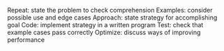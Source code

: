 Repeat: state the problem to check comprehension
Examples: consider possible use and edge cases
Approach: state strategy for accomplishing goal
Code: implement strategy in a written program
Test: check that example cases pass correctly
Optimize: discuss ways of improving performance
